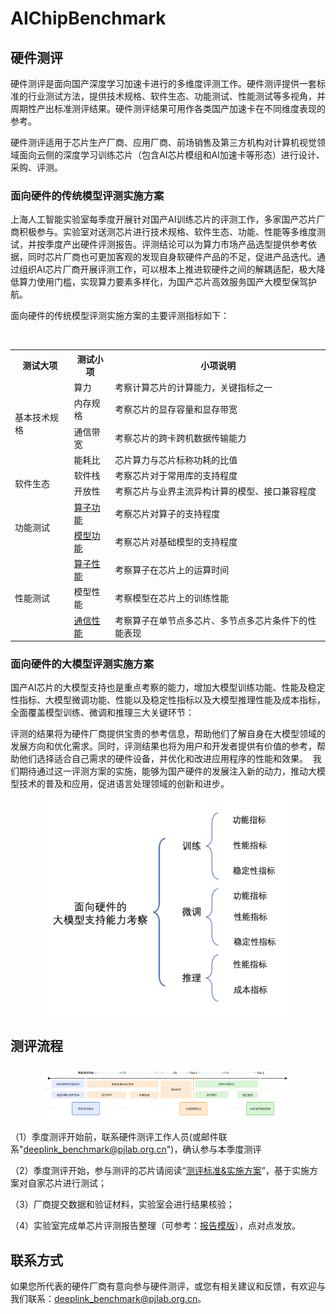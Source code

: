 # AIChipBenchmark

## 硬件测评

硬件测评是面向国产深度学习加速卡进行的多维度评测工作。硬件测评提供一套标准的行业测试方法，提供技术规格、软件生态、功能测试、性能测试等多视角，并周期性产出标准测评结果。硬件测评结果可用作各类国产加速卡在不同维度表现的参考。

硬件测评适用于芯片生产厂商、应用厂商、前场销售及第三方机构对计算机视觉领域面向云侧的深度学习训练芯片（包含AI芯片模组和AI加速卡等形态）进行设计、采购、评测。

### 面向硬件的传统模型评测实施方案

上海人工智能实验室每季度开展针对国产AI训练芯片的评测工作，多家国产芯片厂商积极参与。实验室对送测芯片进行技术规格、软件生态、功能、性能等多维度测试，并按季度产出硬件评测报告。评测结论可以为算力市场产品选型提供参考依据，同时芯片厂商也可更加客观的发现自身软硬件产品的不足，促进产品迭代。通过组织AI芯片厂商开展评测工作，可以根本上推进软硬件之间的解耦适配，极大降低算力使用门槛，实现算力要素多样化，为国产芯片高效服务国产大模型保驾护航。 

面向硬件的传统模型评测实施方案的主要评测指标如下：
<table>
    <tr>
        <th>测试大项</th>
        <th>测试小项</th>
        <th>小项说明</th>
    </tr>
    <tr>
        <td rowspan="4">基本技术规格 </td>
        <td>算力</td>
        <td>考察计算芯片的计算能力，关键指标之一</td>
    </tr>
    <tr>
        <td>内存规格</td>
        <!-- <a href="https://github.com/DeepLink-org/AIChipBenchmark/blob/main/operators/speed_test/communication_bench/readme.md"></a> -->
        <td>考察芯片的显存容量和显存带宽</td>
    </tr>
    <tr>
        <td>通信带宽</td>
        <td>考察芯片的跨卡跨机数据传输能力</td>
    </tr>
    <tr>
        <td>能耗比</td>
        <td>芯片算力与芯片标称功耗的比值</td>
    </tr> 
 	<tr>
        <td rowspan="2">软件生态</td>
        <td>软件栈</td>
        <td>考察芯片对于常用库的支持程度 </td>
    </tr>
    <tr>
        <td>开放性</td>
        <td>考察芯片与业界主流异构计算的模型、接口兼容程度</td>
    </tr>
    <tr>
        <td rowspan="2">功能测试</td>
        <td><a href=="https://github.com/DeepLink-org/AIChipBenchmark/tree/main/operators/accuracy_test">算子功能 </a></td>
        <td>考察芯片对算子的支持程度</td>
    </tr>
    <tr>
        <td><a href="https://github.com/DeepLink-org/AIChipBenchmark/blob/main/models/readme.md">模型功能 </a></td>
        <td>考察芯片对基础模型的支持程度</td>
    </tr>
    <tr>
        <td rowspan="3">性能测试</td>
        <td><a href ="https://github.com/DeepLink-org/AIChipBenchmark/blob/main/operators/speed_test/readme.md">算子性能 </a></td>
        <td>考察算子在芯片上的运算时间</td>
    </tr>
    <tr>
        <td>模型性能</td>
        <td>考察模型在芯片上的训练性能</td>
    </tr>
    <tr>
        <td><a href="https://github.com/DeepLink-org/AIChipBenchmark/blob/main/operators/speed_test/communication_bench/readme.md">通信性能</a></td>
        <td>考察算⼦在单节点多芯⽚、多节点多芯⽚条件下的性能表现</td>
    </tr>
</table>

### 面向硬件的大模型评测实施方案

国产AI芯片的大模型支持也是重点考察的能力，增加大模型训练功能、性能及稳定性指标、大模型微调功能、性能以及稳定性指标以及大模型推理性能及成本指标，全面覆盖模型训练、微调和推理三大关键环节： 


评测的结果将为硬件厂商提供宝贵的参考信息，帮助他们了解自身在大模型领域的发展方向和优化需求。同时，评测结果也将为用户和开发者提供有价值的参考，帮助他们选择适合自己需求的硬件设备，并优化和改进应用程序的性能和效果。 
我们期待通过这一评测方案的实施，能够为国产硬件的发展注入新的动力，推动大模型技术的普及和应用，促进语言处理领域的创新和进步。 

<div align="center">
  <img src="large_model_evalue.png" width="400"/>
</div>

## 测评流程

<div align="center">
  <img src="pipeline.png" width="400"/>
</div>

（1）季度测评开始前，联系硬件测评工作人员(或邮件联系"deeplink_benchmark@pjlab.org.cn")，确认参与本季度测评

（2）季度测评开始，参与测评的芯片请阅读“[测评标准&实施方案](https://aicarrier.feishu.cn/wiki/WOMuwRlF6ilBf5kug8DcbpZwnqb?from=from_copylink)”，基于实施方案对自家芯片进行测试； 

（3）厂商提交数据和验证材料，实验室会进行结果核验； 

（4）实验室完成单芯片评测报告整理（可参考：[报告模版](https://aicarrier.feishu.cn/wiki/R970wOBEhihaoakWkuMco9ognu7)），点对点发放。 

## 联系方式
如果您所代表的硬件厂商有意向参与硬件测评，或您有相关建议和反馈，有欢迎与我们联系：deeplink_benchmark@pjlab.org.cn。